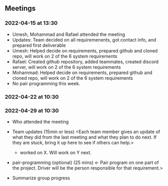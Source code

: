 ## Meetings


### 2022-04-15 at 13:30
- Umesh, Mohammad and Rafael attended the meeting
- Updates: Team decided on all requiremenents, got contact info, and prepared first deliverable
- Umesh: Helped decide on requirements, prepared github and cloned repo, will work on 2 of the 6 system requirements
- Rafael: Created github repository, added teammates, created discord server, will work on 2 of the 6 system requirements
- Mohammad: Helped decide on requirements, prepared github and cloned repo, will work on 2 of the 6 system requirements
- No pair programming this week.

### 2022-04-22 at 10:30
<meeting template would go here>
<only fill in template once you had the meeting>

### 2022-04-29 at 10:30
- Who attended the meeting
- Team updates (15min or less)
  <Each team member gives an update of what they did from the last meeting and what they plan to do next. If they are stuck, bring it up here to see if others can help.>
  - <name> worked on X. Will work on Y next. 

- pair-programming (optional) (25 mins)
  <- Pair program on one part of the project. Driver will be the person responsible for that requirement.>

- Summarize group progress
